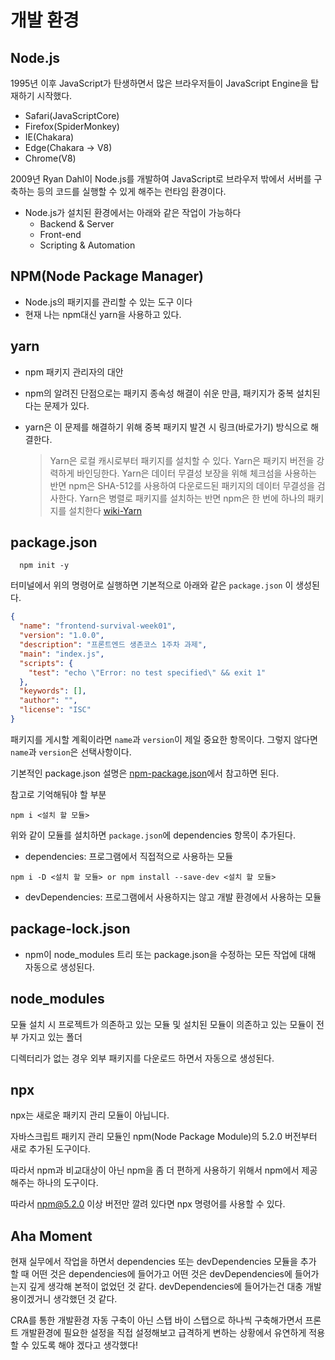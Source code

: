 # 개발 환경

## Node.js

1995년 이후 JavaScript가 탄생하면서 많은 브라우저들이 JavaScript Engine을 탑재하기 시작했다.

- Safari(JavaScriptCore)
- Firefox(SpiderMonkey)
- IE(Chakara)
- Edge(Chakara -> V8)
- Chrome(V8)

2009년 Ryan Dahl이 Node.js를 개발하여 JavaScript로
브라우저 밖에서 서버를 구축하는 등의 코드를 실행할 수 있게 해주는 런타임 환경이다.

- Node.js가 설치된 환경에서는 아래와 같은 작업이 가능하다
  - Backend & Server
  - Front-end
  - Scripting & Automation

## NPM(Node Package Manager)

- Node.js의 패키지를 관리할 수 있는 도구 이다
- 현재 나는 npm대신 yarn을 사용하고 있다.

## yarn

- npm 패키지 관리자의 대안
- npm의 알려진 단점으로는 패키지 종속성 해결이 쉬운 만큼, 패키지가 중복 설치된다는 문제가 있다.
- yarn은 이 문제를 해결하기 위해 중복 패키지 발견 시 링크(바로가기) 방식으로 해결한다.

  > Yarn은 로컬 캐시로부터 패키지를 설치할 수 있다.
  > Yarn은 패키지 버전을 강력하게 바인딩한다.
  > Yarn은 데이터 무결성 보장을 위해 체크섬을 사용하는 반면 npm은 SHA-512를 사용하여 다운로드된 패키지의 데이터 무결성을 검사한다.
  > Yarn은 병렬로 패키지를 설치하는 반면 npm은 한 번에 하나의 패키지를 설치한다
  [wiki-Yarn](https://ko.wikipedia.org/wiki/Yarn_(%ED%8C%A8%ED%82%A4%EC%A7%80_%EA%B4%80%EB%A6%AC%EC%9E%90))

## package.json

```shell
  npm init -y
```

터미널에서 위의 명령어로 실행하면 기본적으로 아래와 같은 `package.json` 이 생성된다.

```json
{
  "name": "frontend-survival-week01",
  "version": "1.0.0",
  "description": "프론트엔드 생존코스 1주차 과제",
  "main": "index.js",
  "scripts": {
    "test": "echo \"Error: no test specified\" && exit 1"
  },
  "keywords": [],
  "author": "",
  "license": "ISC"
}
```

패키지를 게시할 계획이라면 `name`과 `version`이 제일 중요한 항목이다.
그렇지 않다면 `name`과 `version`은 선택사항이다.

기본적인 package.json 설명은 [npm-package.json](https://docs.npmjs.com/cli/v7/configuring-npm/package-json#name)에서 참고하면 된다.

참고로 기억해둬야 할 부분

```shell
npm i <설치 할 모듈>
```

위와 같이 모듈를 설치하면 `package.json`에 dependencies 항목이 추가된다.

- dependencies: 프로그램에서 직접적으로 사용하는 모듈

```shell
npm i -D <설치 할 모듈> or npm install --save-dev <설치 할 모듈>
```

- devDependencies: 프로그램에서 사용하지는 않고 개발 환경에서 사용하는 모듈

## package-lock.json

- npm이 node_modules 트리 또는 package.json을 수정하는 모든 작업에 대해 자동으로 생성된다.

## node_modules

모듈 설치 시 프로젝트가 의존하고 있는 모듈 및 설치된 모듈이 의존하고 있는 모듈이 전부 가지고 있는 폴더

디렉터리가 없는 경우 외부 패키지를 다운로드 하면서 자동으로 생성된다.

## npx

npx는 새로운 패키지 관리 모듈이 아닙니다.

자바스크립트 패키지 관리 모듈인 npm(Node Package Module)의 5.2.0 버전부터 새로 추가된 도구이다.

따라서 npm과 비교대상이 아닌 npm을 좀 더 편하게 사용하기 위해서 npm에서 제공해주는 하나의 도구이다.

따라서 npm@5.2.0 이상 버전만 깔려 있다면 npx 명령어를 사용할 수 있다.

## Aha Moment

현재 실무에서 작업을 하면서 dependencies 또는 devDependencies 모듈을 추가 할 때
어떤 것은 dependencies에 들어가고
어떤 것은 devDependencies에 들어가는지 깊게 생각해 본적이 없었던 것 같다.
devDependencies에 들어가는건 대충 개발용이겠거니 생각했던 것 같다.

CRA를 통한 개발환경 자동 구축이 아닌 스탭 바이 스탭으로 하나씩 구축해가면서
프론트 개발환경에 필요한 설정을 직접 설정해보고 급격하게 변하는 상황에서
유연하게 적용 할 수 있도록 해야 겠다고 생각했다!
